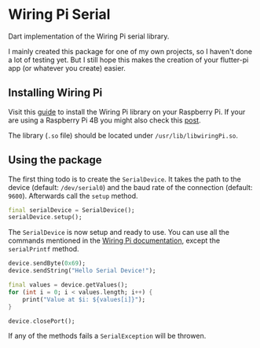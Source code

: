 # Wiring Pi Serial

Dart implementation of the Wiring Pi serial library.

I mainly created this package for one of my own projects, so I haven't done a lot of testing yet. But I still hope this makes the creation of your flutter-pi app (or whatever you create) easier.

## Installing Wiring Pi

Visit this [guide](http://wiringpi.com/download-and-install/) to install the Wiring Pi library on your Raspberry Pi. If your are using a Raspberry Pi 4B you might also check this [post](http://wiringpi.com/wiringpi-updated-to-2-52-for-the-raspberry-pi-4b/).

The library (`.so` file) should be located under `/usr/lib/libwiringPi.so`.

## Using the package

The first thing todo is to create the `SerialDevice`. It takes the path to the device (default: `/dev/serial0`) and the baud rate of the connection (default: `9600`). Afterwards call the `setup` method.
```dart
final serialDevice = SerialDevice();
serialDevice.setup();
```

The `SerialDevice` is now setup and ready to use. You can use all the commands mentioned in the [Wiring Pi documentation](http://wiringpi.com/reference/serial-library/), except the `serialPrintf` method.
```dart
device.sendByte(0x69);
device.sendString("Hello Serial Device!");

final values = device.getValues();
for (int i = 0; i < values.length; i++) {
    print("Value at $i: ${values[i]}");
}

device.closePort();
```

If any of the methods fails a `SerialException` will be throwen.
